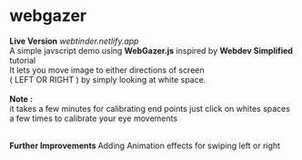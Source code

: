 # webgazer
<b>Live Version</b> <i>webtinder.netlify.app</i> <br>
A simple javscript demo using <b>WebGazer.js</b> inspired by <b>Webdev Simplified </b>tutorial <br>
It lets you move image to either directions of  screen <br>( LEFT OR RIGHT ) by simply looking at white space.<br><br>
<b>Note : </b><br>
it takes a few minutes for calibrating end points just click on whites spaces a few times to calibrate your eye movements 

<br>
<b>Further Improvements </b>
Adding Animation effects for swiping left or right
